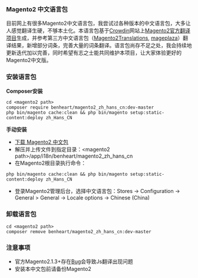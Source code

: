 ### Magento2 中文语言包
目前网上有很多Magento2中文语言包，我尝试过各种版本的中文语言包，大多让人感觉翻译生硬，不够本土化。本语言包基于[Crowdin](https://crowdin.com/)网站上[Magento2官方翻译项目](https://crowdin.com/project/magento-2/zh-CN)生成，并参考第三方中文语言包（[Magento2Translations](https://github.com/Magento2Translations/language_zh_hans_cn), [mageplaza](https://github.com/mageplaza/magento-2-chinese-language-pack)）翻译结果，新增部分词条，完善大量的词条翻译。语言包尚存不足之处，我会持续地更新迭代加以完善，同时希望有志之士能共同维护本项目，让大家体验更好的Magento2中文版。

### 安装语言包
**Composer安装**
```
cd <magento2 path>
composer require benheart/magento2_zh_hans_cn:dev-master
php bin/magento cache:clean && php bin/magento setup:static-content:deploy zh_Hans_CN
```
**手动安装**
- [下载 Magento2 中文包](https://github.com/benheart/magento2_zh_hans_cn/archive/master.zip)
- 解压并上传文件到指定目录：\<magento2 path\>/app/i18n/benheart/magento2_zh_hans_cn
- 在Magento2根目录执行命令：
```
php bin/magento cache:clean && php bin/magento setup:static-content:deploy zh_Hans_CN
```
- 登录Magento2管理后台，选择中文语言包：Stores -> Configuration -> General > General -> Locale options -> Chinese (China)

### 卸载语言包
```
cd <magento2 path>
composer remove benheart/magento2_zh_hans_cn:dev-master
```

### 注意事项
- 官方Magento2.1.3+存在[Bug](https://github.com/magento/magento2/issues/7862)会导致Js翻译出现问题
- 安装本中文包前请备份Magento2